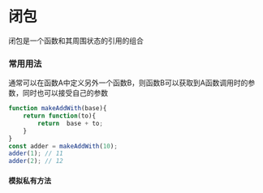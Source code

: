 # 闭包
闭包是一个函数和其周围状态的引用的组合
### 常用用法
通常可以在函数A中定义另外一个函数B，则函数B可以获取到A函数调用时的参数，同时也可以接受自己的参数
```js
function makeAddWith(base){
	return function(to){
		return  base + to;
	}
}
const adder = makeAddWith(10);
adder(1); // 11
adder(2); // 12
```
#### 模拟私有方法


